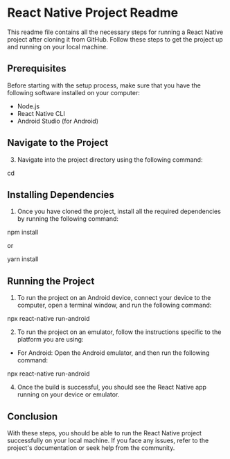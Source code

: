# React Native Project Readme

This readme file contains all the necessary steps for running a React Native project after cloning it from GitHub. Follow these steps to get the project up and running on your local machine.

## Prerequisites
Before starting with the setup process, make sure that you have the following software installed on your computer:

- Node.js
- React Native CLI
- Android Studio (for Android)

## Navigate to the Project

3. Navigate into the project directory using the following command:

cd <repo-name>

## Installing Dependencies

1. Once you have cloned the project, install all the required dependencies by running the following command:

npm install

or 

yarn install

## Running the Project

1. To run the project on an Android device, connect your device to the computer, open a terminal window, and run the following command:

npx react-native run-android

2. To run the project on an emulator, follow the instructions specific to the platform you are using:

- For Android: Open the Android emulator, and then run the following command:

npx react-native run-android


4. Once the build is successful, you should see the React Native app running on your device or emulator.

## Conclusion

With these steps, you should be able to run the React Native project successfully on your local machine. If you face any issues, refer to the project's documentation or seek help from the community.


